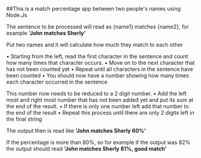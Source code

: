 ##This is a match percentage app between two people's names using Node.Js 

The sentence to be processed will read as {name1} matches {name2}, for example **'John matches Sherly'** 

Put two names and it will calculate how much they match to each other 

  •	Starting from the left, read the first character in the sentence and count how many times that character occurs. 
  •	Move on to the next character that has not been counted yet
  •	Repeat until all characters in the sentence have been counted
  •	You should now have a number showing how many times each character occurred in the sentence

This number now needs to be reduced to a 2 digit number.
  •	Add the left most and right most number that has not been added yet and put its sum at the end of the result.
  •	If there is only one number left add that number to the end of the result
  •	Repeat this process until there are only 2 digits left in the final string

The output then is read like **'John matches Sherly 60%'**

If the percentage is more than 80%, so for example if the output was 82% the output should read
**'John matches Sherly 81%, good match'**

